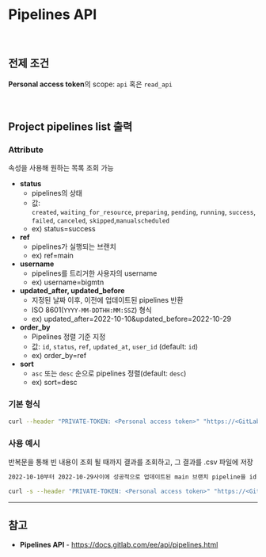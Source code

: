 # Pipelines API

<br>

## 전제 조건
**Personal access token**의 scope: `api` 혹은 `read_api`

<br>

## Project pipelines list 출력
### Attribute
속성을 사용해 원하는 목록 조회 가능

- **status**
  - pipelines의 상태
  - 값: `created`, `waiting_for_resource`, `preparing`, `pending`, `running`, `success`, `failed`, `canceled`, `skipped`,`manualscheduled`
  - ex) status=success
- **ref**
  - pipelines가 실행되는 브랜치
  - ex) ref=main
- **username**
  - pipelines를 트리거한 사용자의 username
  - ex) username=bigmtn
- **updated_after, updated_before**
  - 지정된 날짜 이후, 이전에 업데이트된 pipelines 반환
  - ISO 8601(`YYYY-MM-DDTHH:MM:SSZ`) 형식
  - ex) updated_after=2022-10-10&updated_before=2022-10-29
- **order_by**
  - Pipelines 정렬 기준 지정
  - 값: `id`, `status`, `ref`, `updated_at`, `user_id` (default: `id`)
  - ex) order_by=ref
- **sort**
  - `asc` 또는 `desc` 순으로 pipelines 정렬(default: `desc`)
  - ex) sort=desc

### 기본 형식
```bash
curl --header "PRIVATE-TOKEN: <Personal access token>" "https://<GitLab domain>/api/v4/projects/<Project ID>/pipelines"
```

### 사용 예시
반복문을 통해 빈 내용이 조회 될 때까지 결과를 조회하고, 그 결과를 .csv 파일에 저장

```bash
2022-10-10부터 2022-10-29사이에 성공적으로 업데이트된 main 브랜치 pipeline을 id 기준으로 내림차순 정렬해서 조회

curl -s --header "PRIVATE-TOKEN: <Personal access token>" "https://<GitLab domain>/api/v4/projects/<Project ID>/pipelines?status=success&ref=main&updated_after=2022-10-10&updated_before=2022-10-29&order_by=id&sort=desc"
```

<hr>

## 참고
- **Pipelines API** - https://docs.gitlab.com/ee/api/pipelines.html
